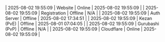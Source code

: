 | 2025-08-02 19:55:09 | Website | Online | 2025-08-02 19:55:09 |
| 2025-08-02 19:55:09 | Registration | Offline | N/A |
| 2025-08-02 19:55:09 | Auth Server | Offline | 2025-08-02 17:34:51 |
| 2025-08-02 19:55:09 | Kezan (PvE) | Offline | 2025-08-01 07:04:05 |
| 2025-08-02 19:55:09 | Gurubashi (PvP) | Offline | N/A |
| 2025-08-02 19:55:09 | Cloudflare | Online | 2025-08-02 19:55:09 |
